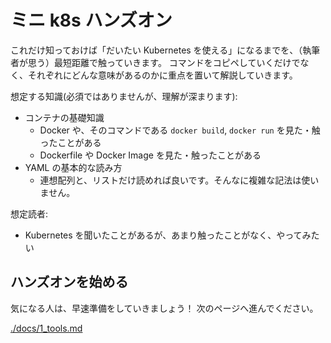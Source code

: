 # ミニ k8s ハンズオン

これだけ知っておけば「だいたい Kubernetes を使える」になるまでを、（執筆者が思う）最短距離で触っていきます。
コマンドをコピペしていくだけでなく、それぞれにどんな意味があるのかに重点を置いて解説していきます。

想定する知識(必須ではありませんが、理解が深まります):

- コンテナの基礎知識
    - Docker や、そのコマンドである `docker build`, `docker run` を見た・触ったことがある
    - Dockerfile や Docker Image を見た・触ったことがある
- YAML の基本的な読み方
    - 連想配列と、リストだけ読めれば良いです。そんなに複雑な記法は使いません。

想定読者:

- Kubernetes を聞いたことがあるが、あまり触ったことがなく、やってみたい

## ハンズオンを始める

気になる人は、早速準備をしていきましょう！
次のページへ進んでください。

[./docs/1_tools.md](./docs/1_tools.md)
